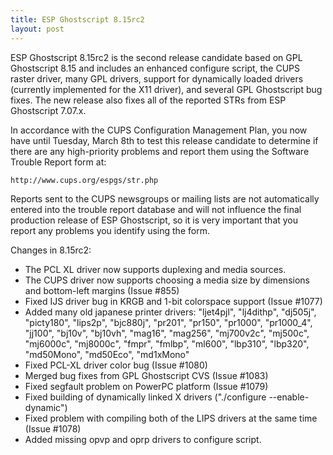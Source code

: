```yaml
---
title: ESP Ghostscript 8.15rc2
layout: post
---
```


ESP Ghostscript 8.15rc2 is the second release candidate based on GPL Ghostscript 8.15 and includes an enhanced configure script, the CUPS raster driver, many GPL drivers, support for dynamically loaded drivers (currently implemented for the X11 driver), and several GPL Ghostscript bug fixes. The new release also fixes all of the reported STRs from ESP Ghostscript 7.07.x.

In accordance with the CUPS Configuration Management Plan, you now have until Tuesday, March 8th to test this release candidate to determine if there are any high-priority problems and report them using the Software Trouble Report form at:

    http://www.cups.org/espgs/str.php

Reports sent to the CUPS newsgroups or mailing lists are not automatically entered into the trouble report database and will not influence the final production release of ESP Ghostscript, so it is very important that you report any problems you identify using the form.

Changes in 8.15rc2:

- The PCL XL driver now supports duplexing and media sources.
- The CUPS driver now supports choosing a media size by dimensions and bottom-left margins (Issue #855)
- Fixed IJS driver bug in KRGB and 1-bit colorspace support (Issue #1077)
- Added many old japanese printer drivers: "ljet4pjl", "lj4dithp", "dj505j", "picty180", "lips2p", "bjc880j", "pr201", "pr150", "pr1000", "pr1000_4", "jj100", "bj10v", "bj10vh", "mag16", "mag256", "mj700v2c", "mj500c", "mj6000c", "mj8000c", "fmpr", "fmlbp", "ml600", "lbp310", "lbp320", "md50Mono", "md50Eco", "md1xMono"
- Fixed PCL-XL driver color bug (Issue #1080)
- Merged bug fixes from GPL Ghostscript CVS (Issue #1083)
- Fixed segfault problem on PowerPC platform (Issue #1079)
- Fixed building of dynamically linked X drivers ("./configure --enable-dynamic")
- Fixed problem with compiling both of the LIPS drivers at the same time (Issue #1078)
- Added missing opvp and oprp drivers to configure script.


